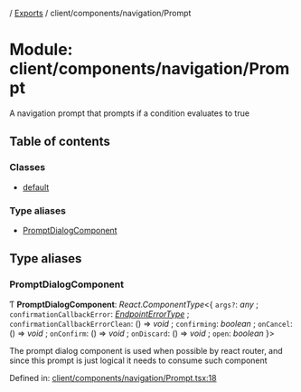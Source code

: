 [](../README.md) / [Exports](../modules.md) / client/components/navigation/Prompt

# Module: client/components/navigation/Prompt

A navigation prompt that prompts if a condition evaluates to true

## Table of contents

### Classes

- [default](../classes/client_components_navigation_prompt.default.md)

### Type aliases

- [PromptDialogComponent](client_components_navigation_prompt.md#promptdialogcomponent)

## Type aliases

### PromptDialogComponent

Ƭ **PromptDialogComponent**: *React.ComponentType*<{ `args?`: *any* ; `confirmationCallbackError`: [*EndpointErrorType*](base_errors.md#endpointerrortype) ; `confirmationCallbackErrorClean`: () => *void* ; `confirming`: *boolean* ; `onCancel`: () => *void* ; `onConfirm`: () => *void* ; `onDiscard`: () => *void* ; `open`: *boolean*  }\>

The prompt dialog component is used when possible by
react router, and since this prompt is just logical
it needs to consume such component

Defined in: [client/components/navigation/Prompt.tsx:18](https://github.com/onzag/itemize/blob/3efa2a4a/client/components/navigation/Prompt.tsx#L18)
